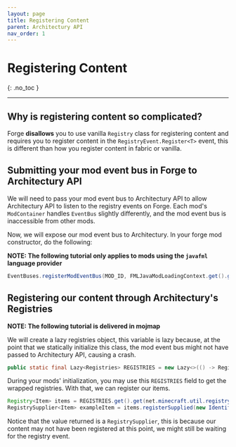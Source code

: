 ```yaml
---
layout: page
title: Registering Content
parent: Architectury API
nav_order: 1
---
```


# Registering Content
{: .no_toc }

---

## Why is registering content so complicated?
Forge **disallows** you to use vanilla `Registry` class for registering content and requires you to register content in the `RegistryEvent.Register<T>` event, this is different than how you register content in fabric or vanilla.

## Submitting your mod event bus in Forge to Architectury API

We will need to pass your mod event bus to Architectury API to allow Architectury API to listen to the registry events on Forge. Each mod's `ModContainer` handles `EventBus` slightly differently, and the mod event bus is inaccessible from other mods.

Now, we will expose our mod event bus to Architectury. In your forge mod constructor, do the following:

**NOTE: The following tutorial only applies to mods using the `javafml` language provider**

```java
EventBuses.registerModEventBus(MOD_ID, FMLJavaModLoadingContext.get().getModEventBus());
```

## Registering our content through Architectury's Registries
**NOTE: The following tutorial is delivered in mojmap**

We will create a lazy registries object, this variable is lazy because, at the point that we statically initialize this class, the mod event bus might not have passed to Architectury API, causing a crash.

```java
public static final Lazy<Registries> REGISTRIES = new Lazy<>(() -> Registries.get(MOD_ID));
```

During your mods' initialization, you may use this `REGISTRIES` field to get the wrapped registries. With that, we can register our items.
```java
Registry<Item> items = REGISTRIES.get().get(net.minecraft.util.registry.Registry.ITEM_KEY);
RegistrySupplier<Item> exampleItem = items.registerSupplied(new Identifier(MOD_ID, "example_item"), () -> new Item(new Item.Settings()));
```

Notice that the value returned is a `RegistrySupplier`, this is because our content may not have been registered at this point, we might still be waiting for the registry event.
